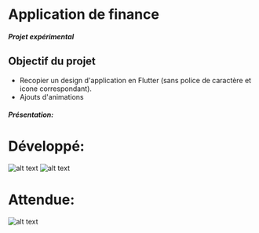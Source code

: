 # Application de finance

##### Projet expérimental
## Objectif du projet
+ Recopier un design d'application en Flutter (sans police de caractère et icone correspondant).
+ Ajouts d'animations 
 
##### Présentation:
# Développé:
![alt text](https://i.ibb.co/M6qqBgt/app-finance.jpg)
![alt text](https://s6.gifyu.com/images/appea29c35869b1a8ff.gif)  

# Attendue:
![alt text](https://i.ibb.co/CvXw0Sd/1627636419501.png) 
